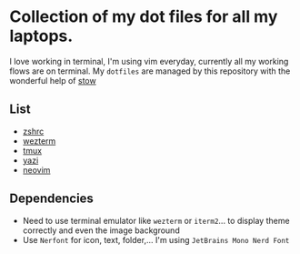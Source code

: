 # Collection of my dot files for all my laptops.

I love working in terminal, I'm using vim everyday, currently all my working flows are on terminal.
My `dotfiles` are managed by this repository with the wonderful help of [stow](https://github.com/aspiers/stow)

## List

- [zshrc](./zsh/)
- [wezterm](./wezterm/)
- [tmux](./tmux/)
- [yazi](./yazi/)
- [neovim](./nvim/)

## Dependencies

- Need to use terminal emulator like `wezterm` or `iterm2`... to display theme correctly and even the image background
- Use `Nerfont` for icon, text, folder,... I'm using `JetBrains Mono Nerd Font`
